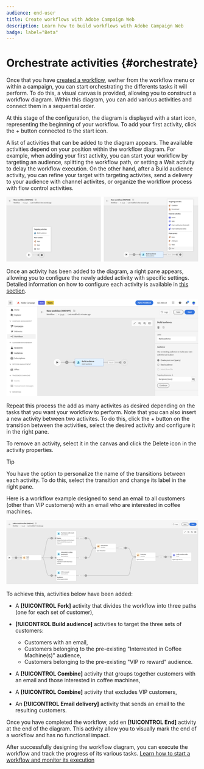 ```yaml
---
audience: end-user
title: Create workflows with Adobe Campaign Web
description: Learn how to build workflows with Adobe Campaign Web
badge: label="Beta" 
---
```


# Orchestrate activities {#orchestrate}

Once that you have [created a workflow](create-workflow.md), wether from the workflow menu or within a campaign, you can start orchestrating the differents tasks it will perform. To do this, a visual canvas is provided, allowing you to construct a workflow diagram. Within this diagram, you can add various activities and connect them in a sequential order.

At this stage of the configuration, the diagram is displayed with a start icon, representing the beginning of your workflow. To add your first activity, click the + button connected to the start icon.

A list of activities that can be added to the diagram appears. The available activities depend on your position within the workflow diagram. For example, when adding your first activity, you can start your workflow by targeting an audience, splitting the workflow path, or setting a Wait activity to delay the workflow execution. On the other hand, after a Build audience activity, you can refine your target with targeting activites, send a delivery to your audience with channel activites, or organize the workflow process with flow control activities.

![](assets/workflow-start.png)

Once an activity has been added to the diagram, a right pane appears, allowing you to configure the newly added activity with specific settings. Detailed information on how to configure each activity is available in [this section](activities/about-activities.md).

![](assets/workflow-configure-activities.png)

Repeat this process the add as many activites as desired depending on the tasks that you want your workflow to perform. Note that you can also insert a new activity between two activites. To do this, click the + button on the transition between the activities, select the desired activity and configure it in the right pane.

To remove an activity, select it in the canvas and click the Delete icon in the activity properties.

>[!TIP]
>
>You have the option to personalize the name of the transitions between each activity. To do this, select the transition and change its label in the right pane.

Here is a workflow example designed to send an email to all customers (other than VIP customers) with an email who are interested in coffee machines.

![](assets/workflow-example.png)

To achieve this, activities below have been added:

* A **[!UICONTROL Fork]** activity that divides the workflow into three paths (one for each set of customer),
* **[!UICONTROL Build audience]** activities to target the three sets of customers:

    * Customers with an email,
    * Customers belonging to the pre-existing "Interrested in Coffee Machine(s)" audience,
    * Customers belonging to the pre-existing "VIP ro reward" audience.

* A **[!UICONTROL Combine]** activity that groups together customers with an email and those interested in coffee machines,
* A **[!UICONTROL Combine]** activity that excludes VIP customers,
* An **[!UICONTROL Email delivery]** activity that sends an email to the resulting customers. 

Once you have completed the workflow, add en **[!UICONTROL End]** activity at the end of the diagram. This activity allow you to visually mark the end of a workflow and has no functional impact.

After successfully designing the workflow diagram, you can execute the workflow and track the progress of its various tasks. [Learn how to start a workflow and monitor its execution](start-monitor-workflows.md)
